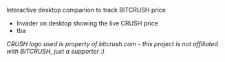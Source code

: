 Interactive desktop companion to track BITCRUSH price

- Invader on desktop showing the live CRUSH price
- tba

<i>CRUSH logo used is property of bitcrush.com - this project is not affiliated with BITCRUSH, just a supporter :)</i>
